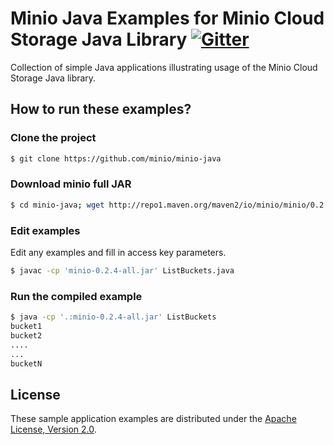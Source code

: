 # Minio Java Examples for Minio Cloud Storage Java Library [![Gitter](https://badges.gitter.im/Join%20Chat.svg)](https://gitter.im/Minio/minio?utm_source=badge&utm_medium=badge&utm_campaign=pr-badge&utm_content=badge)

Collection of simple Java applications illustrating usage of the Minio Cloud Storage Java library.

## How to run these examples?

### Clone the project

```bash
$ git clone https://github.com/minio/minio-java
```

### Download minio full JAR

```bash
$ cd minio-java; wget http://repo1.maven.org/maven2/io/minio/minio/0.2.4/minio-0.2.4-all.jar;
```
### Edit examples

Edit any examples and fill in access key parameters.

```bash
$ javac -cp 'minio-0.2.4-all.jar' ListBuckets.java
```

### Run the compiled example

```bash
$ java -cp '.:minio-0.2.4-all.jar' ListBuckets
bucket1
bucket2
....
...
bucketN

```

## License

These sample application examples are distributed under the [Apache License, Version 2.0](http://www.apache.org/licenses/LICENSE-2.0).

